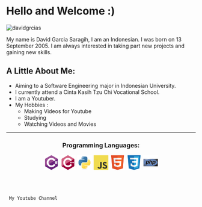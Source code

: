 <!DOCTYPE html>
<html lang = "en-US">
<head>
</head>
<body>
  <h1> Hello and Welcome :) </h1>
<img src="https://camo.githubusercontent.com/1881530bce7368a8104435bfc11ac931db0936b120b575279de9920cef0d668f/68747470733a2f2f6b6f6d617265762e636f6d2f67687076632f3f757365726e616d653d6c616e64656e7468656d69636b266c6162656c3d50726f66696c65253230766965777326636f6c6f723d306537356236267374796c653d666c6174" alt="davidgrcias" data-canonical-src="https://komarev.com/ghpvc/?username=davidgrcias&label=Profile%20views&color=0e75b6&style=flat" style="max-width:100%;">
<p>
  <div id = "hello-world">
    My name is David Garcia Saragih, I am an Indonesian. I was born on 13 September 2005. I am always interested in taking part new projects and gaining new skills. 
  </div> <!-- hello-world -->
<p>
  <div id = "alittle-aboutme">
    <h2>
      A Little About Me:
    </h2>
  </div>
  <ul>
    <li> Aiming to a Software Engineering major in <a href = "https://www.ui.ac.id/en/" style="text-decoration: none;" target = "_blank"> Indonesian University</a>. </li>
    <li> I currently attend a <a href = "https://cintakasihtzuchi.sch.id/" style="text-decoration: none;" target = "_blank"> Cinta Kasih Tzu Chi </a> Vocational School. </li>
    <li> I am a <a href = "https://www.youtube.com/channel/UCDRagVrqj_v2Wbf_UFfTluw" style="text-decoration: none;" target = "_blank">Youtuber</a>. </li>
    <li> My Hobbies :
     <ul>
        <li> Making Videos for Youtube </li>
        <li> Studying </li>
        <li> Watching Videos and Movies </li>
      </ul>
    </li>
  </ul>
  <hr>
  <p align="center">
  <div id = "programming-languages">
   <h3 align="center">
     Programming Languages:
   </h3>
  </div>
   <p align = "center">
     <a href = "https://en.wikipedia.org/wiki/C_Sharp_(programming_language)" target = "_blank"><img src="https://raw.githubusercontent.com/devicons/devicon/master/icons/csharp/csharp-original.svg" alt="CSharp" width="40" height="40" style="max-width:100%;" title = "C#"></a>
     <a href = "https://en.wikipedia.org/wiki/C%2B%2B" target = "_blank"><img src="https://raw.githubusercontent.com/devicons/devicon/master/icons/cplusplus/cplusplus-original.svg" alt="CPlusPlus" width="40" height="40" style="max-width:100%;" title = "C++"></a>
     <a href = "https://en.wikipedia.org/wiki/Python_(programming_language)" target = "_blank"><img src="https://raw.githubusercontent.com/devicons/devicon/master/icons/python/python-original.svg" alt="Python" width="40" height="40" style="max-width:100%;" title = "Python"></a>
     <a href = "https://en.wikipedia.org/wiki/JavaScript" target = "_blank"><img src="https://raw.githubusercontent.com/devicons/devicon/master/icons/javascript/javascript-original.svg" alt="javascript" width="40" height="40" style="max-width:100%;" title = "JavaScript"></a>
     <a href = "https://en.wikipedia.org/wiki/HTML" target = "_blank"><img src="https://raw.githubusercontent.com/devicons/devicon/master/icons/html5/html5-original.svg" alt="HTML" width="40" height="40" style="max-width:100%;" title = "HTML"></a>
     <a href = "https://en.wikipedia.org/wiki/CSS" target = "_blank"><img src="https://raw.githubusercontent.com/devicons/devicon/master/icons/css3/css3-original.svg" alt="CSS" width="40" height="40" style="max-width:100%;"title = "CSS"></a>
     <a href = "https://en.wikipedia.org/wiki/PHP" target = "_blank"><img src="https://raw.githubusercontent.com/devicons/devicon/master/icons/php/php-original.svg" alt="PHP" width="40" height="40" style="max-width:100%;" title = "PHP"></a>
   </p>
  <br>
  <br>
  <p>
    <a href = "https://www.youtube.com/channel/UCDRagVrqj_v2Wbf_UFfTluw" style = "text-decoration: none;" target = "_blank" title = "My Youtube Channel" alt = "My Youtube Channel">
      <code> My Youtube Channel </code>
    </a>
  </p>
</body>
</html>

<!--
**davidgrcias/davidgrcias** is a ✨ _special_ ✨ repository because its `README.md` (this file) appears on your GitHub profile.

